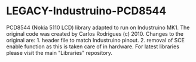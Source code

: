 # LEGACY-Industruino-PCD8544
PCD8544 (Nokia 5110 LCD) library adapted to run on Industruino MK1. The original code was created by Carlos Rodrigues (c) 2010. Changes to the original are: 1. header file to match Industruino pinout. 2. removal of SCE enable function as this is taken care of in hardware.
For latest libraries please visit the main "Libraries" repository.
